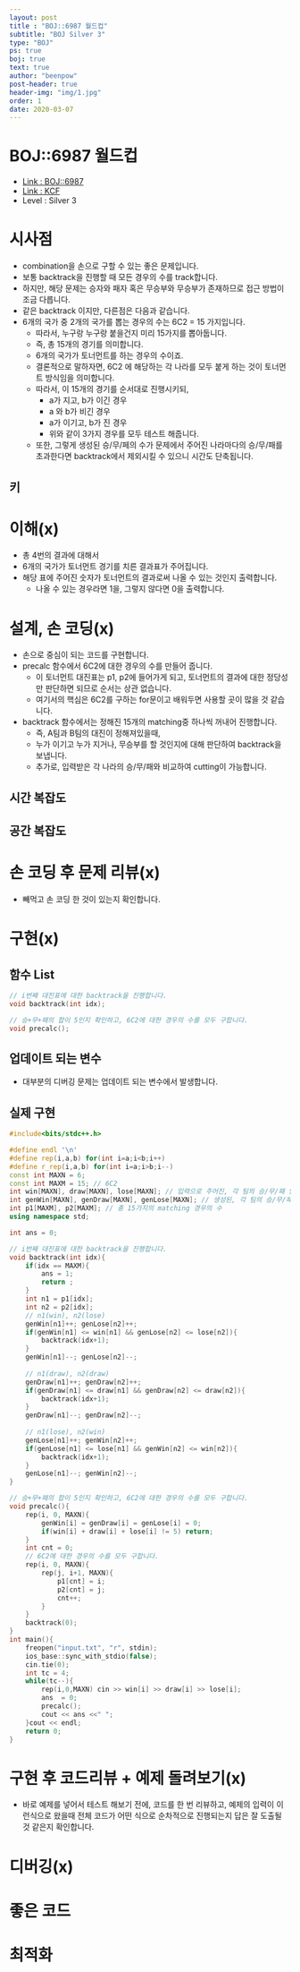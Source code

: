 ```yaml
---
layout: post
title : "BOJ::6987 월드컵"
subtitle: "BOJ Silver 3"
type: "BOJ"
ps: true
boj: true
text: true
author: "beenpow"
post-header: true
header-img: "img/1.jpg"
order: 1
date: 2020-03-07
---
```



# BOJ::6987 월드컵
- [Link : BOJ::6987](https://www.acmicpc.net/problem/6987)
- [Link : KCF](http://www.digitalculture.or.kr/koi/selectOlymPiadDissentList.do)
- Level : Silver 3

# 시사점
- combination을 손으로 구할 수 있는 좋은 문제입니다.
- 보통 backtrack을 진행할 때 모든 경우의 수를 track합니다.
- 하지만, 해당 문제는 승자와 패자 혹은 무승부와 무승부가 존재하므로 접근 방법이 조금 다릅니다.
- 같은 backtrack 이지만, 다른점은 다음과 같습니다.
- 6개의 국가 중 2개의 국가를 뽑는 경우의 수는 6C2 = 15 가지입니다.
  - 따라서, 누구랑 누구랑 붙을건지 미리 15가지를 뽑아둡니다.
  - 즉, 총 15개의 경기를 의미합니다.
  - 6개의 국가가 토너먼트를 하는 경우의 수이죠.
  - 결론적으로 말하자면, 6C2 에 해당하는 각 나라를 모두 붙게 하는 것이 토너먼트 방식임을 의미합니다.
  - 따라서, 이 15개의 경기를 순서대로 진행시키되,
    - a가 지고, b가 이긴 경우
    - a 와 b가 비긴 경우
    - a가 이기고, b가 진 경우
    - 위와 같이 3가지 경우를 모두 테스트 해줍니다.
  - 또한, 그렇게 생성된 승/무/페의 수가 문제에서 주어진 나라마다의 승/무/패를 초과한다면
    backtrack에서 제외시킬 수 있으니 시간도 단축됩니다.

## 키

# 이해(x)
- 총 4번의 결과에 대해서
- 6개의 국가가 토너먼트 경기를 치른 결과표가 주어집니다.
- 해당 표에 주어진 숫자가 토너먼트의 결과로써 나올 수 있는 것인지 출력합니다.
  - 나올 수 있는 경우라면 1을, 그렇지 않다면 0을 출력합니다.

# 설계, 손 코딩(x)
- 손으로 중심이 되는 코드를 구현합니다.
- precalc 함수에서 6C2에 대한 경우의 수를 만들어 줍니다.
  - 이 토너먼트 대진표는 p1, p2에 들어가게 되고, 토너먼트의 결과에 대한 정당성만 판단하면 되므로
    순서는 상관 없습니다.
  - 여기서의 핵심은 6C2를 구하는 for문이고 배워두면 사용할 곳이 많을 것 같습니다.
- backtrack 함수에서는 정해진 15개의 matching중 하나씩 꺼내어 진행합니다.
  - 즉, A팀과 B팀의 대진이 정해져있을때,
  - 누가 이기고 누가 지거나, 무승부를 할 것인지에 대해 판단하여 backtrack을 보냅니다.
  - 추가로, 입력받은 각 나라의 승/무/패와 비교하여 cutting이 가능합니다.

## 시간 복잡도

## 공간 복잡도

# 손 코딩 후 문제 리뷰(x)
- 빼먹고 손 코딩 한 것이 있는지 확인합니다.

# 구현(x)

## 함수 List 

```cpp
// i번째 대진표에 대한 backtrack을 진행합니다.
void backtrack(int idx);

// 승+무+패의 합이 5인지 확인하고, 6C2에 대한 경우의 수를 모두 구합니다.
void precalc();
```

## 업데이트 되는 변수
- 대부분의 디버깅 문제는 업데이트 되는 변수에서 발생합니다.

## 실제 구현 

```cpp
#include<bits/stdc++.h>

#define endl '\n'
#define rep(i,a,b) for(int i=a;i<b;i++)
#define r_rep(i,a,b) for(int i=a;i>b;i--)
const int MAXN = 6;
const int MAXM = 15; // 6C2
int win[MAXN], draw[MAXN], lose[MAXN]; // 입력으로 주어진, 각 팀의 승/무/패 입니다.
int genWin[MAXN], genDraw[MAXN], genLose[MAXN]; // 생성된, 각 팀의 승/무/패 입니다.
int p1[MAXM], p2[MAXM]; // 총 15가지의 matching 경우의 수
using namespace std;

int ans = 0;

// i번째 대진표에 대한 backtrack을 진행합니다.
void backtrack(int idx){
    if(idx == MAXM){
        ans = 1;
        return ;
    }
    int n1 = p1[idx];
    int n2 = p2[idx];
    // n1(win), n2(lose)
    genWin[n1]++; genLose[n2]++;
    if(genWin[n1] <= win[n1] && genLose[n2] <= lose[n2]){
        backtrack(idx+1);
    }
    genWin[n1]--; genLose[n2]--;
    
    // n1(draw), n2(draw)
    genDraw[n1]++; genDraw[n2]++;
    if(genDraw[n1] <= draw[n1] && genDraw[n2] <= draw[n2]){
        backtrack(idx+1);
    }
    genDraw[n1]--; genDraw[n2]--;
    
    // n1(lose), n2(win)
    genLose[n1]++; genWin[n2]++;
    if(genLose[n1] <= lose[n1] && genWin[n2] <= win[n2]){
        backtrack(idx+1);
    }
    genLose[n1]--; genWin[n2]--;
}

// 승+무+패의 합이 5인지 확인하고, 6C2에 대한 경우의 수를 모두 구합니다.
void precalc(){
    rep(i, 0, MAXN){
        genWin[i] = genDraw[i] = genLose[i] = 0;
        if(win[i] + draw[i] + lose[i] != 5) return;
    }
    int cnt = 0;
    // 6C2에 대한 경우의 수를 모두 구합니다.
    rep(i, 0, MAXN){
        rep(j, i+1, MAXN){
            p1[cnt] = i;
            p2[cnt] = j;
            cnt++;
        }
    }
    backtrack(0);
}
int main(){
    freopen("input.txt", "r", stdin);
    ios_base::sync_with_stdio(false);
    cin.tie(0);
    int tc = 4;
    while(tc--){
        rep(i,0,MAXN) cin >> win[i] >> draw[i] >> lose[i];
        ans  = 0;
        precalc();
        cout << ans <<" ";
    }cout << endl;
    return 0;
}
```

# 구현 후 코드리뷰 + 예제 돌려보기(x)
- 바로 예제를 넣어서 테스트 해보기 전에, 코드를 한 번 리뷰하고, 예제의 입력이 이런식으로 왔을때
  전체 코드가 어떤 식으로 순차적으로 진행되는지 답은 잘 도출될 것 같은지 확인합니다.

# 디버깅(x)

# 좋은 코드

# 최적화
